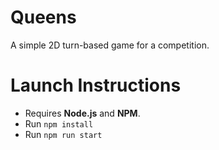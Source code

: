 # Queens

A simple 2D turn-based game for a competition.

# Launch Instructions

- Requires **Node.js** and **NPM**.
- Run `npm install`
- Run `npm run start `
